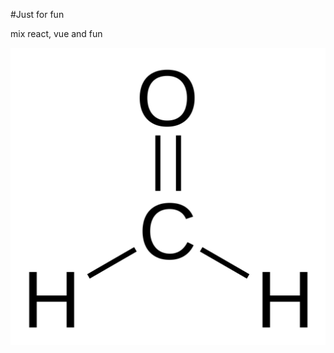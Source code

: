 #Just for fun

mix react, vue and fun 


![Formalin](https://github.com/alextorq/formalin/blob/master/static/image.png?raw=true)

